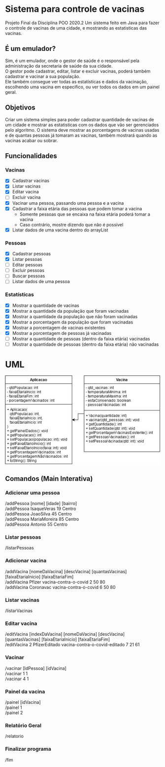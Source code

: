 # Sistema para controle de vacinas
Projeto Final da Disciplina POO 2020.2
Um sistema feito em Java para fazer o controle de vacinas de uma cidade, e mostrando as estatisticas das vacinas.

## É um emulador?
  Sim, é um emulador, onde o gestor de saúde é o responsável pela administração da secretaria de saúde da sua cidade.<br>
  O gestor pode cadastrar, editar, listar e excluir vacinas, poderá também cadastrar e vacinar a sua população.<br>
  Ele também consegue ver todas as estatísticas e dados da vacinação, escolhendo uma vacina em específico, ou ver todos os dados em um painel geral.

## Objetivos
  Criar um sistema simples para poder cadastrar quantidade de vacinas de um cidade e mostrar as estatisticas com os dados que vão ser gerenciados pelo algoritmo. O sistema deve mostrar as porcentagens de vacinas usadas e de quantas pessoas já tomaram as vacinas, também mostrará quando as vacinas acabar ou sobrar.

## Funcionalidades
  
  ### Vacinas
  - [x] Cadastrar vacinas
  - [x] Listar vacinas
  - [x] Editar vacina
  - [ ] Excluir vacina
  - [x] Vacinar uma pessoa, passando uma pessoa e a vacina
  - [x] Cadastrar a faixa etária das pessoas que podem tomar a vacina
    - Somente pessoas que se encaixa na faixa etária poderá tomar a vacina
    - Caso contrário, mostre dizendo que não é possível
  - [x] Listar dados de uma vacina dentro do arrayList
  
  ### Pessoas
  - [x] Cadastrar pessoas
  - [x] Listar pessoas
  - [ ] Editar pessoas
  - [ ] Excluir pessoas
  - [ ] Buscar pessoas
  - [ ] Listar dados de uma pessoa

### Estatísticas
  - [x] Mostrar a quantidade de vacinas
  - [x] Mostrar a quantidade da população que foram vacinadas
  - [x] Mostrar a quantidade da população que não foram vacinadas
  - [x] Mostrar a porcentagem da população que foram vacinadas
  - [x] Mostrar a porcentagem de vacinas existentes
  - [x] Mostrar a porcentagem de pessoas já vacinadas
  - [ ] Mostrar a quantidade de pessoas (dentro da faixa etária) vacinadas
  - [ ] Mostrar a quantidade de pessoas (dentro da faixa etária) não vacinadas

# UML
![](Controle-de-vacinas.jpg)

## Comandos (Main Interativa)

### Adicionar uma pessoa
/addPessoa [nome] [idade] [bairro] <br>
/addPessoa IsaqueVeras 19 Centro <br>
/addPessoa JoaoSilva 45 Centro <br>
/addPessoa MariaMoreira 85 Centro <br>
/addPessoa Antonio 55 Centro

### Listar pessoas
/listarPessoas

### Adicionar vacina
/addVacina [nomeDaVacina] [descVacina] [quantasVacinas] [faixaEtariaInicio] [faixaEtariaFim] <br>
/addVacina Pfizer vacina-contra-o-covid 2 50 80 <br>
/addVacina Coronavac vacina-contra-o-covid 6 50 80 <br>

### Listar vacinas
/listarVacinas

### Editar vacina
/editVacina [indexDaVacina] [nomeDaVacina] [descVacina] [quantasVacinas] [faixaEtariaInicio] [faixaEtariaFim] <br>
/editVacina 2 PfizerEditado vacina-contra-o-covid-editado 7 21 61 <br>

### Vacinar
/vacinar [IdPessoa] [idVacina] <br>
/vacinar 1 1 <br>
/vacinar 4 1

### Painel da vacina
/painel [idVacina] <br>
/painel 1 <br>
/painel 2

### Relatório Geral
/relatorio

### Finalizar programa
/fim
